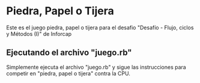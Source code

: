 # Piedra, Papel o Tijera

Este es el juego piedra, papel o tijera para el desafio "Desafío - Flujo, ciclos y Métodos (I)" de Inforcap

## Ejecutando el archivo "juego.rb"

Simplemente ejecuta el archivo "juego.rb" y sigue las instrucciones para competir en "piedra, papel o tijera" contra la CPU.

